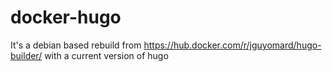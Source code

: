 # docker-hugo

It's a debian based rebuild from https://hub.docker.com/r/jguyomard/hugo-builder/ with a current version of hugo